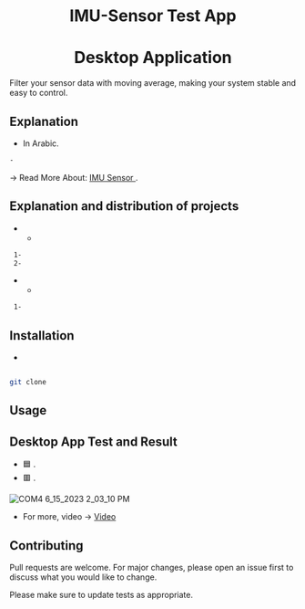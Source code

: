 
<h1 align="center"> IMU-Sensor Test App </h1>
<h1 align="center"> Desktop Application </h1>

Filter your sensor data with moving average, making your system stable and easy to control.

## Explanation 
*  In Arabic.
```bash
- 
```
-> Read More About: [IMU Sensor ](https://en.wikipedia.org/wiki/Inertial_measurement_unit).

## Explanation and distribution of projects
 * -
 ```bash
  1- 
  2- 
 ```
 * -
 ```bash
  1- 
 ```
## Installation
-
```bash

git clone 

```
## Usage

## Desktop App Test and Result
 * 🟦 .
 * 🟥 .

![COM4 6_15_2023 2_03_10 PM](https://github.com/BasilAvad/MovingAverage/assets/69681817/bbe3f810-01bb-46a5-8662-a3d24ccba380)
* For more, video -> 
[Video](https://github.com/BasilAvad/IMU-Sensor-Test-App/assets/69681817/1434cbe3-369c-4a90-a80e-a7a003af017f)



## Contributing



Pull requests are welcome. For major changes, please open an issue first to discuss what you would like to change.



Please make sure to update tests as appropriate.







